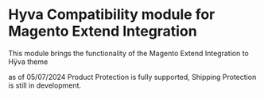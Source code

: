 # Hyva Compatibility module for Magento Extend Integration 

This module brings the functionality of the Magento Extend Integration to Hÿva theme

as of 05/07/2024 Product Protection is fully supported, Shipping Protection is still in development.
